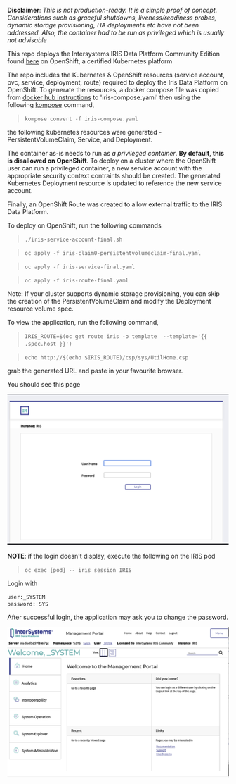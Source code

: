 **Disclaimer**: *This is not production-ready. It is a simple proof of concept. Considerations such as graceful shutdowns, liveness/readiness probes, dynamic storage provisioning, HA deployments etc have not been addressed. Also, the container had to be run as privileged which is usually not advisable*

This repo deploys the Intersystems IRIS Data Platform Community Edition found [here](https://hub.docker.com/_/intersystems-iris-data-platform/plans/222f869e-567c-4928-b572-eb6a29706fbd?tab=instructions) on OpenShift, a certified Kubernetes platform

The repo includes the Kubernetes & OpenShift resources (service account, pvc, service, deployment, route) required to deploy the Iris Data Platform on OpenShift. To generate the resources, a docker compose file was copied from [docker hub instructions](https://hub.docker.com/_/intersystems-iris-data-platform/plans/222f869e-567c-4928-b572-eb6a29706fbd?tab=instructions) to 'iris-compose.yaml' then using the following [kompose](https://kompose.io/) command,


> ```kompose convert -f iris-compose.yaml```

the following kubernetes resources were generated - PersistentVolumeClaim, Service, and Deployment.

The container as-is needs to run as *a privileged container*. **By default, this is disallowed on OpenShift**. To deploy on a cluster where the OpenShift user can run a privileged container, a new service account with the appropriate security context contraints should be created. The generated Kubernetes Deployment resource is updated to reference the new service account.

Finally, an OpenShift Route was created to allow external traffic to the IRIS Data Platform.

To deploy on OpenShift, run the following commands

> ```./iris-service-account-final.sh```

> ```oc apply -f iris-claim0-persistentvolumeclaim-final.yaml ```

> ```oc apply -f iris-service-final.yaml```

> ```oc apply -f iris-route-final.yaml```


Note: If your cluster supports dynamic storage provisioning, you can skip the creation of the PersistentVolumeClaim and modify the Deployment resource volume spec.

To view the application, run the following command, 

> ```IRIS_ROUTE=$(oc get route iris -o template  --template='{{ .spec.host }}')```

> ```echo http://$(echo $IRIS_ROUTE)/csp/sys/UtilHome.csp```

grab the generated URL and paste in your favourite browser.

You should see this page

![Screenshot](images/irislogin.png)

**NOTE**: if the login doesn't display, execute the following on the IRIS pod
> ```oc exec [pod] -- iris session IRIS ```

Login with

```
user:_SYSTEM 
password: SYS
```
After successful login, the application may ask you to change the password. 

![Screenshot](images/iris.png)


